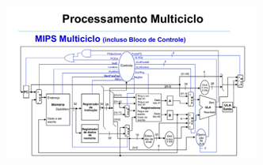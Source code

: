 ![Mips Multiciclo][mips-multiciclo]

[mips-multiciclo]: https://github.com/MarianyFerreira/INE5406-SD/blob/master/Mips/Implementacao/MIPS.png?raw=true

